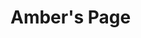 <!--Doctype html-->

<html lang="en">

<head>
	<title># W.H.Y-N.O.W-</title>
<!-- Custom CSS -->
  <link href="stylesheet.css" rel="stylesheet">
</head>
<body>
	<h1>Amber's Page</h1>
</body>

